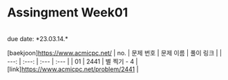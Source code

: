# Assingment Week01
<br>
due date: *23.03.14.*

[baekjoon]https://www.acmicpc.net/
| no. | 문제 번호 | 문제 이름 |  풀이 링크 |
| ---: | :---: | :--- | :--- |
| 01 | 2441 | 별 찍기 - 4 | [link]https://www.acmicpc.net/problem/2441 | 

